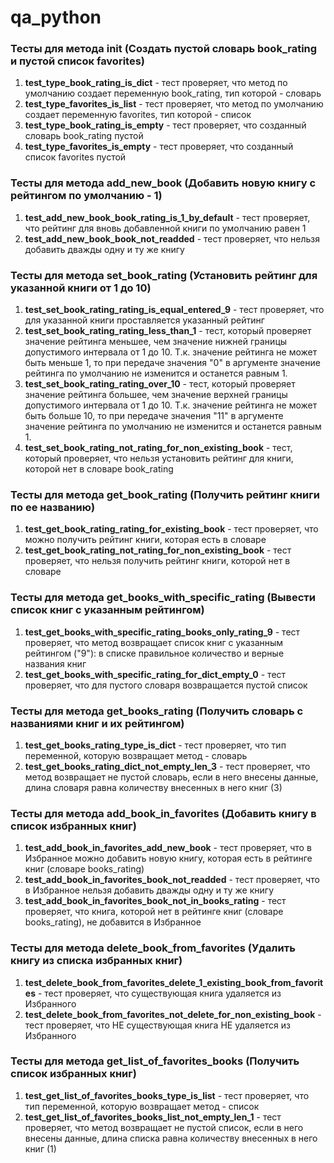 # qa_python

### Тесты для метода __init__ (Создать пустой словарь book_rating и пустой список favorites)

1. **test_type_book_rating_is_dict** - тест проверяет, что метод по умолчанию создает переменную book_rating, тип которой - словарь
2. **test_type_favorites_is_list** - тест проверяет, что метод по умолчанию создает переменную favorites, тип которой - список
3. **test_type_book_rating_is_empty** - тест проверяет, что созданный словарь book_rating пустой
4. **test_type_favorites_is_empty** - тест проверяет, что созданный список favorites пустой

### Тесты для метода add_new_book (Добавить новую книгу с рейтингом по умолчанию - 1)

1. **test_add_new_book_book_rating_is_1_by_default** - тест проверяет, что рейтинг для вновь добавленной книги по умолчанию равен 1
2. **test_add_new_book_book_not_readded** - тест проверяет, что нельзя добавить дважды одну и ту же книгу

### Тесты для метода set_book_rating (Установить рейтинг для указанной книги от 1 до 10)

1. **test_set_book_rating_rating_is_equal_entered_9** - тест проверяет, что для указанной книги проставляется указанный рейтинг
2. **test_set_book_rating_rating_less_than_1** - тест, который проверяет значение рейтинга меньшее, чем значение нижней границы допустимого интервала от 1 до 10. 
Т.к. значение рейтинга не может быть меньше 1, то при передаче значения "0" в аргументе значение рейтинга по умолчанию не изменится и останется равным 1.
3. **test_set_book_rating_rating_over_10** - тест, который проверяет значение рейтинга большее, чем значение верхней границы допустимого интервала от 1 до 10.
Т.к. значение рейтинга не может быть больше 10, то при передаче значения "11"  в аргументе значение рейтинга по умолчанию не изменится и останется равным 1.
4. **test_set_book_rating_not_rating_for_non_existing_book** - тест, который проверяет, что нельзя установить рейтинг для книги, которой нет в словаре book_rating

### Тесты для метода get_book_rating (Получить рейтинг книги по ее названию)

1. **test_get_book_rating_rating_for_existing_book** - тест проверяет, что можно получить рейтинг книги, которая есть в словаре
2. **test_get_book_rating_not_rating_for_non_existing_book** - тест проверяет, что нельзя получить рейтинг книги, которой нет в словаре

### Тесты для метода get_books_with_specific_rating (Вывести список книг с указанным рейтингом)

1. **test_get_books_with_specific_rating_books_only_rating_9** - тест проверяет, что метод возвращает список книг с указанным рейтингом ("9"): в списке правильное количество и верные названия книг
2. **test_get_books_with_specific_rating_for_dict_empty_0** - тест проверяет, что для пустого словаря возвращается пустой список

### Тесты для метода get_books_rating (Получить словарь с названиями книг и их рейтингом)

1. **test_get_books_rating_type_is_dict** - тест проверяет, что тип переменной, которую возвращает метод - словарь
2. **test_get_books_rating_dict_not_empty_len_3** - тест проверяет, что метод возвращает не пустой словарь, если в него внесены данные, длина словаря равна количеству внесенных в него книг (3)

### Тесты для метода add_book_in_favorites (Добавить книгу в список избранных книг)

1. **test_add_book_in_favorites_add_new_book** - тест проверяет, что в Избранное можно добавить новую книгу, которая есть в рейтинге книг (словаре books_rating)
2. **test_add_book_in_favorites_book_not_readded** - тест проверяет, что в Избранное нельзя добавить дважды одну и ту же книгу
3. **test_add_book_in_favorites_book_not_in_books_rating** - тест проверяет, что книга, которой нет в рейтинге книг (словаре books_rating), не добавится в Избранное

### Тесты для метода delete_book_from_favorites (Удалить книгу из списка избранных книг)

1. **test_delete_book_from_favorites_delete_1_existing_book_from_favorites** - тест проверяет, что существующая книга удаляется из Избранного
2. **test_delete_book_from_favorites_not_delete_for_non_existing_book** - тест проверяет, что НЕ существующая книга НЕ удаляется из Избранного

### Тесты для метода get_list_of_favorites_books (Получить список избранных книг)

1. **test_get_list_of_favorites_books_type_is_list** - тест проверяет, что тип переменной, которую возвращает метод - список
2. **test_get_list_of_favorites_books_list_not_empty_len_1** - тест проверяет, что метод возвращает не пустой список, если в него внесены данные, длина списка равна количеству внесенных в него книг (1)
